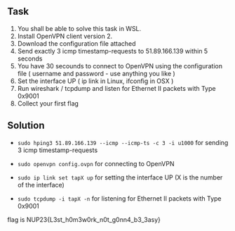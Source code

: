 ## Task

1. You shall be able to solve this task in WSL.
2. Install OpenVPN client version 2.
3. Download the configuration file attached
4. Send exactly 3 icmp timestamp-requests to 51.89.166.139 within 5 seconds
5. You have 30 secounds to connect to OpenVPN using the configuration file ( username and password - use anything you like )
6. Set the interface UP ( ip link in Linux, ifconfig in OSX )
7. Run wireshark / tcpdump and listen for Ethernet II packets with Type 0x9001
8. Collect your first flag

## Solution

* ```sudo hping3 51.89.166.139 --icmp --icmp-ts -c 3 -i u1000``` for sending 3 icmp timestamp-requests

* ```sudo openvpn config.ovpn``` for connecting to OpenVPN

* ```sudo ip link set tapX up``` for setting the interface UP (X is the number of the interface)

* ```sudo tcpdump -i tapX -n``` for listening for Ethernet II packets with Type 0x9001

flag is NUP23{L3st_h0m3w0rk_n0t_g0nn4_b3_3asy}